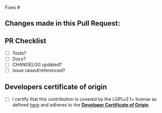 Fixes #

Changes made in this Pull Request:
 - 


PR Checklist
------------
 - [ ] Tests?
 - [ ] Docs?
 - [ ] CHANGELOG updated?
 - [ ] Issue raised/referenced?

## Developers certificate of origin
- [ ] I certify that this contribution is covered by the LGPLv2.1+ license as defined [here](https://github.com/MDAnalysis/mdanalysis/blob/develop/LICENSE) and adheres to the [**Developer Certificate of Origin**](https://developercertificate.org/).
